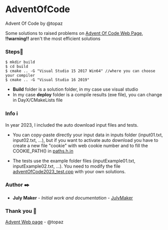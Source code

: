 # AdventOfCode
Advent Of Code by @topaz

Some solutions to raised problems on [Advent Of Code Web Page](https://adventofcode.com/), **!!warning!!** aren't the most efficient solutions

### <a name="Steps">Steps📄
```
$ mkdir build
$ cd build
$ cmake .. -G "Visual Studio 15 2017 Win64" //where you can choose your compiler
$ cmake .. -G "Visual Studio 16 2019"
```
- **Build** folder is a solution folder, in my case use visual studio 
- In my case **deploy** folder is a compile results (exe file), you can change in DayX/CMakeLists file


### <a name="Info">Info ​ℹ️​
In year 2023, I included the auto download input files and tests.

- You can copy-paste directly your input data in inputs folder (input01.txt, input02.txt, ...), but if you want to activate auto download 
you have to create a new file "cookie" with web cookie number and to fill the COOKIE_PATH() in <a href=https://github.com/JulyMaker/AdventOfCode/blob/main/2023/utils/paths.h.in>paths.h.in</a>

- The tests use the example folder files (inputExample01.txt, inputExample02.txt, ...). You need to modify the file <a href=https://github.com/JulyMaker/AdventOfCode/blob/main/2023/gtest/src/adventOfCode2023_test.cpp>adventOfCode2023_test.cpp</a>
with your own solutions.

### <a name="Author">Author ✒️

* **July Maker** - *Initial work and documentation* - [JulyMaker](https://github.com/JulyMaker)

<!-- También puedes mirar la lista de todos los [contribuyentes](https://github.com/your/project/contributors) quíenes han participado en este proyecto.--> 

### <a name="Thankyou">Thank you 🎁

 <!-- 📢 🍺 🤓 📄 📌 🖇️ 🔧 ⌨️ 🔩 ⚙️ 🚀 📋-->

[Advent Web page](https://adventofcode.com/) - @topaz
